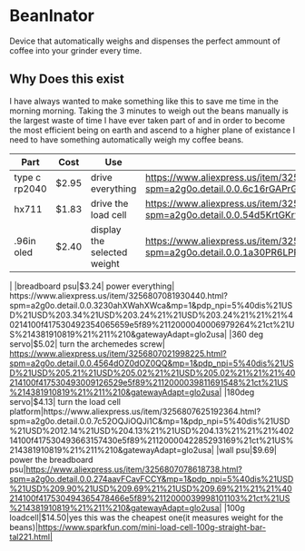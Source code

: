 # BeanInator
Device that automatically weighs  and dispenses the perfect ammount of coffee into your grinder every time.
## Why Does this exist
I have always wanted to make something like this to save me time in the morning morning. Taking the 3 minutes to weigh out the beans manually is the largest waste of time I have ever taken part of and in order to become the most efficient being on earth and ascend to a higher plane of existance I need to have something automatically weigh my coffee beans.

|Part|Cost|Use|link|
|-----|------|------|-----|
|type c rp2040|$2.95|drive everything| https://www.aliexpress.us/item/3256809068687935.html?spm=a2g0o.detail.0.0.6c16rGAPrGAPnz&mp=1&pdp_npi=5%40dis%21USD%21USD%202.95%21USD%202.95%21%21USD%202.95%21%21%21%402101d9ee17530487342691972e8896%2112000048492858180%21ct%21US%214381910819%21%211%210&gatewayAdapt=glo2usa| 
|hx711|$1.83|drive the load cell|https://www.aliexpress.us/item/3256807389783778.html?spm=a2g0o.detail.0.0.54d5KrtGKrtGw1&mp=1&pdp_npi=5%40dis%21USD%21USD%201.92%21USD%201.83%21%21USD%201.83%21%21%21%40214100f417530490746312712e5f89%2112000041359542002%21ct%21US%214381910819%21%211%210&gatewayAdapt=glo2usa|
|.96in oled|$2.40|display the selected weight|https://www.aliexpress.us/item/3256808046947818.html?spm=a2g0o.detail.0.0.1a30PR6LPR6LjP&mp=1&pdp_npi=5%40dis%21USD%21USD%203.63%21USD%202.40%21%21USD%202.40%21%21%21%40214100f417530491385583810e5f89%2112000044318116001%21ct%21US%214381910819%21%211%210&gatewayAdapt=glo2usa|
|
|breadboard psu|$3.24| power everything| https://www.aliexpress.us/item/3256807081930440.html?spm=a2g0o.detail.0.0.3230ahXWahXWca&mp=1&pdp_npi=5%40dis%21USD%21USD%203.34%21USD%203.24%21%21USD%203.24%21%21%21%40214100f417530492354065659e5f89%2112000040006979264%21ct%21US%214381910819%21%211%210&gatewayAdapt=glo2usa|
|360 deg servo|$5.02| turn the archemedes screw| https://www.aliexpress.us/item/3256807021998225.html?spm=a2g0o.detail.0.0.4564dOZ0dOZ0QQ&mp=1&pdp_npi=5%40dis%21USD%21USD%205.21%21USD%205.02%21%21USD%205.02%21%21%21%40214100f417530493009126529e5f89%2112000039811691548%21ct%21US%214381910819%21%211%210&gatewayAdapt=glo2usa|
|180deg servo|$4.13| turn the load cell platform|https://www.aliexpress.us/item/3256807625192364.html?spm=a2g0o.detail.0.0.7c52OQJiOQJi1C&mp=1&pdp_npi=5%40dis%21USD%21USD%2012.14%21USD%204.13%21%21USD%204.13%21%21%21%40214100f417530493663157430e5f89%2112000042285293169%21ct%21US%214381910819%21%211%210&gatewayAdapt=glo2usa|
|wall psu|$9.69| power the breadboard psu|https://www.aliexpress.us/item/3256807078618738.html?spm=a2g0o.detail.0.0.274aavFCavFCCY&mp=1&pdp_npi=5%40dis%21USD%21USD%209.90%21USD%209.69%21%21USD%209.69%21%21%21%40214100f417530494365478466e5f89%2112000039998101103%21ct%21US%214381910819%21%211%210&gatewayAdapt=glo2usa|
|100g loadcell|$14.50|yes this was the cheapest one(it measures weight for the beans)|https://www.sparkfun.com/mini-load-cell-100g-straight-bar-tal221.html|
